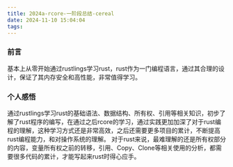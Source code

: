 ```yaml
---
title: 2024a-rcore-一阶段总结-cereal
date: 2024-11-10 15:04:04
tags:
---
```


### 前言

基本上从零开始通过rustlings学习rust，rust作为一门编程语言，通过其合理的设计，保证了其内存安全和高性能，非常值得学习。

### 个人感悟

通过rustlings学习rust的基础语法、数据结构、所有权、引用等相关知识，初步了解了rust程序的编写，在通过之后rcore的学习，通过实践更加加深了对于rust编程的理解，这种学习方式还是非常高效，之后还需要更多项目的累计，不断提高rust编程能力，和对操作系统的理解。
对于rust来说，最难理解的还是所有权部分的内容，变量所有权之前的转移，引用、Copy、Clone等相关使用的分析，都需要很多代码的累计，才能写起来rust时得心应手。

